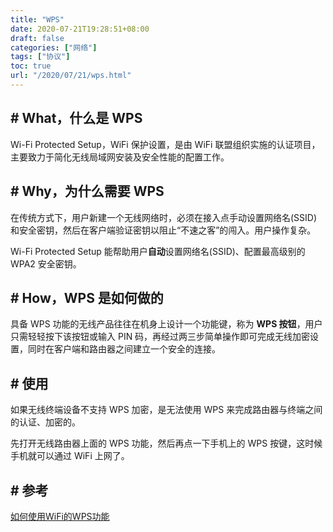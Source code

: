 ```yaml
---
title: "WPS"
date: 2020-07-21T19:28:51+08:00
draft: false
categories: ["网络"]
tags: ["协议"]
toc: true
url: "/2020/07/21/wps.html"
---
```


## # What，什么是 WPS

Wi-Fi Protected Setup，WiFi 保护设置，是由 WiFi 联盟组织实施的认证项目，主要致力于简化无线局域网安装及安全性能的配置工作。

## # Why，为什么需要 WPS

在传统方式下，用户新建一个无线网络时，必须在接入点手动设置网络名(SSID)和安全密钥，然后在客户端验证密钥以阻止“不速之客”的闯入。用户操作复杂。

Wi-Fi Protected Setup 能帮助用户**自动**设置网络名(SSID)、配置最高级别的 WPA2 安全密钥。

## # How，WPS 是如何做的

 具备 WPS 功能的无线产品往往在机身上设计一个功能键，称为 **WPS 按钮**，用户只需轻轻按下该按钮或输入 PIN 码，再经过两三步简单操作即可完成无线加密设置，同时在客户端和路由器之间建立一个安全的连接。

## # 使用

如果无线终端设备不支持 WPS 加密，是无法使用 WPS 来完成路由器与终端之间的认证、加密的。

先打开无线路由器上面的 WPS 功能，然后再点一下手机上的 WPS 按键，这时候手机就可以通过 WiFi 上网了。



## # 参考

[如何使用WiFi的WPS功能](https://wenku.baidu.com/view/1ff2881abceb19e8b8f6bac4.html)